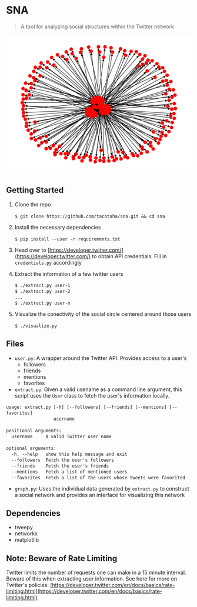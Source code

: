 # SNA
> A tool for analyzing social structures within the Twitter network 

![](graph.png)

## Getting Started

1. Clone the repo

    ```$ git clone https://github.com/tacotaha/sna.git && cd sna```

2.  Install the necessary dependencies

    ```$ pip install --user -r requirements.txt```

3. Head over to [https://developer.twitter.com/](https://developer.twitter.com/) to obtain API credentials. Fill in `credentials.py` accordingly

4. Extract the information of a few twitter users

     ```
     $ ./extract.py user-1
     $ ./extract.py user-2
    ...
    $ ./extract.py user-n
    ```

5. Visualize the conectivity of the social circle centered around those users

    ```$ ./visualize.py```

## Files

* `user.py`: A wrapper around the Twitter API. Provides access to a user's
  * followers
  * friends
  * mentions
  * favorites
* `extract.py`: Given a valid usename as a command line argument, this script uses the `User` class to fetch the user's information locally.

```
usage: extract.py [-h] [--followers] [--friends] [--mentions] [--favorites]
                  username

positional arguments:
  username     A valid Twitter user name

optional arguments:
  -h, --help   show this help message and exit
  --followers  Fetch the user's followers
  --friends    Fetch the user's friends
  --mentions   Fetch a list of mentioned users
  --favorites  Fetch a list of the users whose tweets were favorited
```

* `graph.py`: Uses the individual data generated by `extract.py` to construct a social network and provides an interface for visualizing this network

## Dependencies
* tweepy
* networkx
* matplotlib

## Note: Beware of Rate Limiting
Twitter limits the number of requests one can make in a 15 minute interval. Beware of this when extracting user information. See here for more on Twitter's policies: [https://developer.twitter.com/en/docs/basics/rate-limiting.html](https://developer.twitter.com/en/docs/basics/rate-limiting.html)
